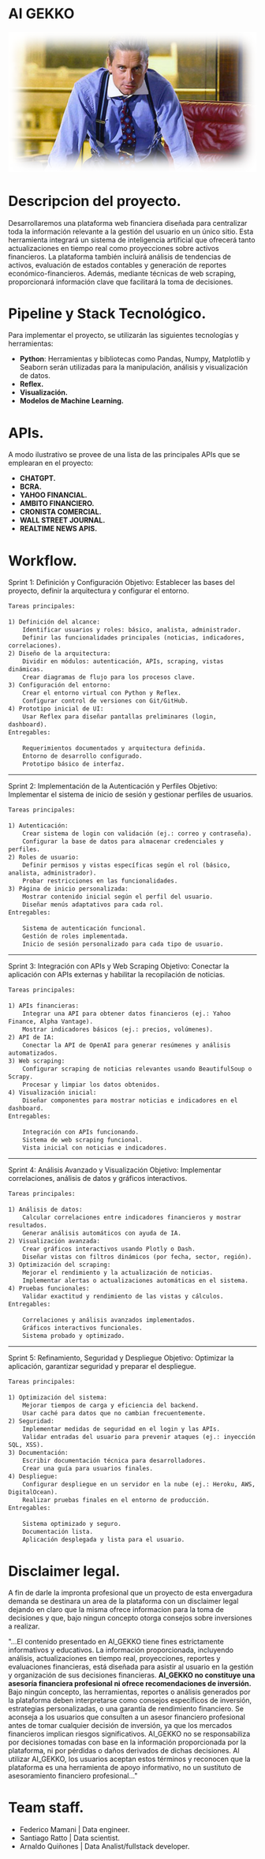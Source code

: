 # AI GEKKO
##### ![](https://github.com/arnaldoquinones/henry_ai/blob/master/media/ia_gekko.png?raw=true)

# Descripcion del proyecto.

Desarrollaremos una plataforma web financiera diseñada para centralizar toda la información relevante a la gestión del usuario en un único sitio. Esta herramienta integrará un sistema de inteligencia artificial que ofrecerá tanto actualizaciones en tiempo real como proyecciones sobre activos financieros. 
La plataforma también incluirá análisis de tendencias de activos, evaluación de estados contables y generación de reportes económico-financieros. Además, mediante técnicas de web scraping, proporcionará información clave que facilitará la toma de decisiones.


# Pipeline y Stack Tecnológico.

Para implementar el proyecto, se utilizarán las siguientes tecnologías y herramientas:

- **Python**: Herramientas y bibliotecas como Pandas, Numpy, Matplotlib y Seaborn serán utilizadas para la manipulación, análisis y visualización de datos.
- **Reflex.** 
- **Visualización.**
- **Modelos de Machine Learning.**

# APIs.
A modo ilustrativo se provee de una lista de las principales APIs que se emplearan en el proyecto:

- **CHATGPT.**
- **BCRA.**
- **YAHOO FINANCIAL.**
- **AMBITO FINANCIERO.**
- **CRONISTA COMERCIAL.**
- **WALL STREET JOURNAL.**
- **REALTIME NEWS APIS.**

# Workflow.

Sprint 1: Definición y Configuración
	Objetivo: Establecer las bases del proyecto, definir la arquitectura y configurar el entorno.

	Tareas principales:

	1) Definición del alcance:
		Identificar usuarios y roles: básico, analista, administrador.
		Definir las funcionalidades principales (noticias, indicadores, correlaciones).
	2) Diseño de la arquitectura:
		Dividir en módulos: autenticación, APIs, scraping, vistas dinámicas.
		Crear diagramas de flujo para los procesos clave.
	3) Configuración del entorno:
		Crear el entorno virtual con Python y Reflex.
		Configurar control de versiones con Git/GitHub.
	4) Prototipo inicial de UI:
		Usar Reflex para diseñar pantallas preliminares (login, dashboard).
	Entregables:

		Requerimientos documentados y arquitectura definida.
		Entorno de desarrollo configurado.
		Prototipo básico de interfaz.

-------------------------------------------------------------------------------------------------------------------
Sprint 2: Implementación de la Autenticación y Perfiles
	Objetivo: Implementar el sistema de inicio de sesión y gestionar perfiles de usuarios.

	Tareas principales:

	1) Autenticación:
		Crear sistema de login con validación (ej.: correo y contraseña).
		Configurar la base de datos para almacenar credenciales y perfiles.
	2) Roles de usuario:
		Definir permisos y vistas específicas según el rol (básico, analista, administrador).
		Probar restricciones en las funcionalidades.
	3) Página de inicio personalizada:
		Mostrar contenido inicial según el perfil del usuario.
		Diseñar menús adaptativos para cada rol.
	Entregables:

		Sistema de autenticación funcional.
		Gestión de roles implementada.
		Inicio de sesión personalizado para cada tipo de usuario.

-------------------------------------------------------------------------------------------------------------------
Sprint 3: Integración con APIs y Web Scraping
	Objetivo: Conectar la aplicación con APIs externas y habilitar la recopilación de noticias.

	Tareas principales:

	1) APIs financieras:
		Integrar una API para obtener datos financieros (ej.: Yahoo Finance, Alpha Vantage).
		Mostrar indicadores básicos (ej.: precios, volúmenes).
	2) API de IA:
		Conectar la API de OpenAI para generar resúmenes y análisis automatizados.
	3) Web scraping:
		Configurar scraping de noticias relevantes usando BeautifulSoup o Scrapy.
		Procesar y limpiar los datos obtenidos.
	4) Visualización inicial:
		Diseñar componentes para mostrar noticias e indicadores en el dashboard.
	Entregables:

		Integración con APIs funcionando.
		Sistema de web scraping funcional.
		Vista inicial con noticias e indicadores.

-------------------------------------------------------------------------------------------------------------------
Sprint 4: Análisis Avanzado y Visualización
	Objetivo: Implementar correlaciones, análisis de datos y gráficos interactivos.

	Tareas principales:

	1) Análisis de datos:
		Calcular correlaciones entre indicadores financieros y mostrar resultados.
		Generar análisis automáticos con ayuda de IA.
	2) Visualización avanzada:
		Crear gráficos interactivos usando Plotly o Dash.
		Diseñar vistas con filtros dinámicos (por fecha, sector, región).
	3) Optimización del scraping:
		Mejorar el rendimiento y la actualización de noticias.
		Implementar alertas o actualizaciones automáticas en el sistema.
	4) Pruebas funcionales:
		Validar exactitud y rendimiento de las vistas y cálculos.
	Entregables:

		Correlaciones y análisis avanzados implementados.
		Gráficos interactivos funcionales.
		Sistema probado y optimizado.

--------------------------------------------------------------------------------------------------------------------
Sprint 5: Refinamiento, Seguridad y Despliegue
	Objetivo: Optimizar la aplicación, garantizar seguridad y preparar el despliegue.

	Tareas principales:

	1) Optimización del sistema:
		Mejorar tiempos de carga y eficiencia del backend.
		Usar caché para datos que no cambian frecuentemente.
	2) Seguridad:
		Implementar medidas de seguridad en el login y las APIs.
		Validar entradas del usuario para prevenir ataques (ej.: inyección SQL, XSS).
	3) Documentación:
		Escribir documentación técnica para desarrolladores.
		Crear una guía para usuarios finales.
	4) Despliegue:
		Configurar despliegue en un servidor en la nube (ej.: Heroku, AWS, DigitalOcean).
		Realizar pruebas finales en el entorno de producción.
	Entregables:

		Sistema optimizado y seguro.
		Documentación lista.
		Aplicación desplegada y lista para el usuario.

# Disclaimer legal.

A fin de darle la impronta profesional que un proyecto de esta envergadura demanda se destinara un area de la plataforma con un disclaimer legal dejando en claro que la misma ofrece informacion para la toma de decisiones y que, bajo ningun concepto otorga consejos sobre inversiones a realizar. 

"...El contenido presentado en AI_GEKKO tiene fines estrictamente informativos y educativos. La información proporcionada, incluyendo análisis, actualizaciones en tiempo real, proyecciones, reportes y evaluaciones financieras, está diseñada para asistir al usuario en la gestión y organización de sus decisiones financieras. 
**AI_GEKKO no constituye una asesoría financiera profesional ni ofrece recomendaciones de inversión.** Bajo ningún concepto, las herramientas, reportes o análisis generados por la plataforma deben interpretarse como consejos específicos de inversión, estrategias personalizadas, o una garantía de rendimiento financiero.
Se aconseja a los usuarios que consulten a un asesor financiero profesional antes de tomar cualquier decisión de inversión, ya que los mercados financieros implican riesgos significativos. AI_GEKKO no se responsabiliza por decisiones tomadas con base en la información proporcionada por la plataforma, ni por pérdidas o daños derivados de dichas decisiones.
Al utilizar AI_GEKKO, los usuarios aceptan estos términos y reconocen que la plataforma es una herramienta de apoyo informativo, no un sustituto de asesoramiento financiero profesional..."

# Team staff.

- Federico Mamani  | Data engineer.
- Santiago Ratto   | Data scientist.
- Arnaldo Quiñones | Data Analist/fullstack developer.




